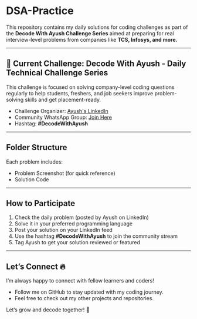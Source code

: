 # DSA-Practice 

This repository contains my daily solutions for coding challenges as part of the **Decode With Ayush Challenge Series** aimed at preparing for real interview-level problems from companies like **TCS, Infosys, and more.**

---

## 🎯 Current Challenge: Decode With Ayush - Daily Technical Challenge Series
This challenge is focused on solving company-level coding questions regularly to help students, freshers, and job seekers improve problem-solving skills and get placement-ready.

- Challenge Organizer: [Ayush's LinkedIn](https://www.linkedin.com/in/ayush-gupta-7181b7241 )  
- Community WhatsApp Group: [Join Here](https://lnkd.in/dwwFKEvx)  
- Hashtag: **#DecodeWithAyush**

---

## Folder Structure
Each problem includes:
- Problem Screenshot (for quick reference)
- Solution Code

---

## How to Participate
1. Check the daily problem (posted by Ayush on LinkedIn)
2. Solve it in your preferred programming language
3. Post your solution on your LinkedIn feed
4. Use the hashtag **#DecodeWithAyush** to join the community stream
5. Tag Ayush to get your solution reviewed or featured

---

## Let’s Connect 🔥
I’m always happy to connect with fellow learners and coders!

- Follow me on GitHub to stay updated with my coding journey.
- Feel free to check out my other projects and repositories.

Let’s grow and decode together! 💪
